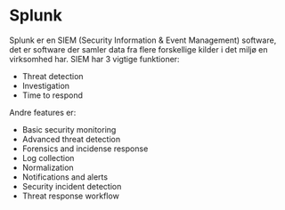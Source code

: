 # Splunk
Splunk er en SIEM (Security Information & Event Management) software, det er software der samler data fra flere forskellige kilder i det miljø en virksomhed har.
SIEM har 3 vigtige funktioner:
- Threat detection
- Investigation
- Time to respond

Andre features er:
- Basic security monitoring
- Advanced threat detection
- Forensics and incidense response
- Log collection
- Normalization
- Notifications and alerts
- Security incident detection
- Threat response workflow